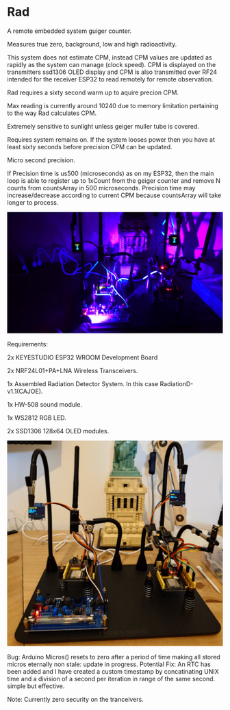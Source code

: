 # Rad

A remote embedded system guiger counter.

Measures true zero, background, low and high radioactivity.


This system does not estimate CPM, instead CPM values are updated as rapidly as the system can manage (clock speed).
CPM is displayed on the transmitters ssd1306 OLED display and CPM is also transmitted over RF24 intended for the
receiver ESP32 to read remotely for remote observation.

Rad requires a sixty second warm up to aquire precion CPM.

Max reading is currently around 10240 due to memory limitation pertaining to the way Rad calculates CPM.

Extremely sensitive to sunlight unless geiger muller tube is covered. 

Requires system remains on. If the system looses power then you have at least sixty seconds before precision CPM can
be updated.

Micro second precision.

If Precision time is us500 (microseconds) as on my ESP32, then the main loop is able to register up to 1xCount from
the geiger counter and remove N counts from countsArray in 500 microseconds. Precision time may increase/decrease
according to current CPM because countsArray will take longer to process.


![plot](./resources/RadZeroShieldTesting.jpg)


Requirements:

2x KEYESTUDIO ESP32 WROOM Development Board

2x NRF24L01+PA+LNA Wireless Transceivers.

1x Assembled Radiation Detector System. In this case RadiationD-v1.1(CAJOE).

1x HW-508 sound module.

1x WS2812 RGB LED.

2x SSD1306 128x64 OLED modules.


![plot](./resources/Rad_Transceivers.JPG)


Bug: Arduino Micros() resets to zero after a period of time making all stored micros eternally non stale: update in progress.
Potential Fix: An RTC has been added and I have created a custom timestamp by concatinating UNIX time and a division of a second per iteration in range of the same second. simple but effective.

Note: Currently zero security on the tranceivers.
